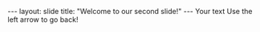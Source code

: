 --- layout: slide title: 
"Welcome to our second slide!" --- 
Your text Use the left arrow to go back!
